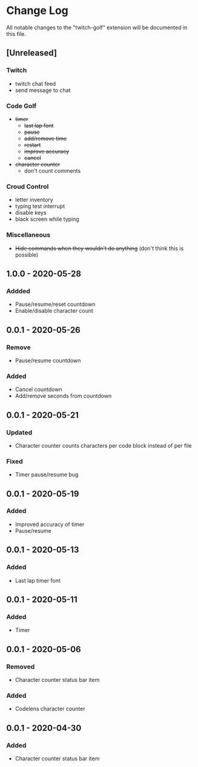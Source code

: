 # Change Log

All notable changes to the "twitch-golf" extension will be documented in this file.

## [Unreleased]
### Twitch
- twitch chat feed
- send message to chat
### Code Golf
- ~~timer~~
    - ~~last lap font~~
    - ~~pause~~
    - ~~add/remove time~~
    - ~~restart~~
    - ~~improve accuracy~~
    - ~~cancel~~
- ~~character counter~~
    - don't count comments
### Croud Control
- letter inventory
- typing test interrupt
- disable keys
- black screen while typing
### Miscellaneous
- ~~Hide commands when they wouldn't do anything~~ (don't think this is possible)

## 1.0.0 - 2020-05-28
### Addded
- Pause/resume/reset countdown
- Enable/disable character count

## 0.0.1 - 2020-05-26
### Remove
- Pause/resume countdown
### Added
- Cancel countdown
- Add/remove seconds from countdown

## 0.0.1 - 2020-05-21
### Updated
- Character counter counts characters per code block instead of per file
### Fixed
- Timer pause/resume bug

## 0.0.1 - 2020-05-19
### Added
- Improved accuracy of timer
- Pause/resume

## 0.0.1 - 2020-05-13
### Added
- Last lap timer font

## 0.0.1 - 2020-05-11
### Added
- Timer

## 0.0.1 - 2020-05-06
### Removed
- Character counter status bar item
### Added
- Codelens character counter

## 0.0.1 - 2020-04-30
### Added
- Character counter status bar item
